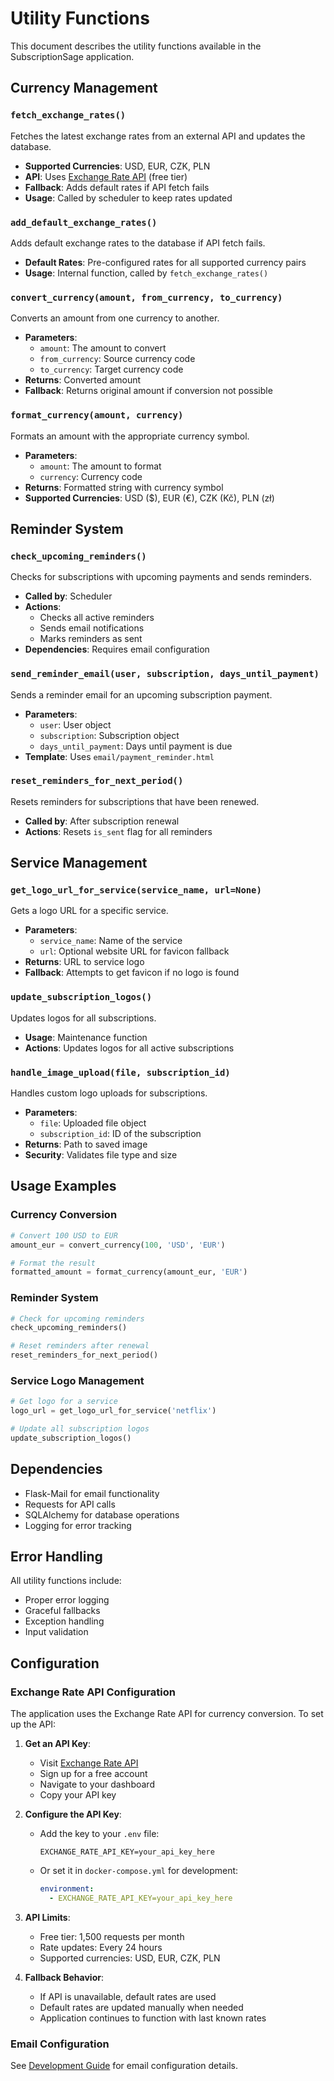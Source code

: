 # Utility Functions

This document describes the utility functions available in the SubscriptionSage application.

## Currency Management

### `fetch_exchange_rates()`

Fetches the latest exchange rates from an external API and updates the database.

- **Supported Currencies**: USD, EUR, CZK, PLN
- **API**: Uses [Exchange Rate API](https://www.exchangerate-api.com/) (free tier)
- **Fallback**: Adds default rates if API fetch fails
- **Usage**: Called by scheduler to keep rates updated

### `add_default_exchange_rates()`

Adds default exchange rates to the database if API fetch fails.

- **Default Rates**: Pre-configured rates for all supported currency pairs
- **Usage**: Internal function, called by `fetch_exchange_rates()`

### `convert_currency(amount, from_currency, to_currency)`

Converts an amount from one currency to another.

- **Parameters**:
  - `amount`: The amount to convert
  - `from_currency`: Source currency code
  - `to_currency`: Target currency code
- **Returns**: Converted amount
- **Fallback**: Returns original amount if conversion not possible

### `format_currency(amount, currency)`

Formats an amount with the appropriate currency symbol.

- **Parameters**:
  - `amount`: The amount to format
  - `currency`: Currency code
- **Returns**: Formatted string with currency symbol
- **Supported Currencies**: USD ($), EUR (€), CZK (Kč), PLN (zł)

## Reminder System

### `check_upcoming_reminders()`

Checks for subscriptions with upcoming payments and sends reminders.

- **Called by**: Scheduler
- **Actions**:
  - Checks all active reminders
  - Sends email notifications
  - Marks reminders as sent
- **Dependencies**: Requires email configuration

### `send_reminder_email(user, subscription, days_until_payment)`

Sends a reminder email for an upcoming subscription payment.

- **Parameters**:
  - `user`: User object
  - `subscription`: Subscription object
  - `days_until_payment`: Days until payment is due
- **Template**: Uses `email/payment_reminder.html`

### `reset_reminders_for_next_period()`

Resets reminders for subscriptions that have been renewed.

- **Called by**: After subscription renewal
- **Actions**: Resets `is_sent` flag for all reminders

## Service Management

### `get_logo_url_for_service(service_name, url=None)`

Gets a logo URL for a specific service.

- **Parameters**:
  - `service_name`: Name of the service
  - `url`: Optional website URL for favicon fallback
- **Returns**: URL to service logo
- **Fallback**: Attempts to get favicon if no logo is found

### `update_subscription_logos()`

Updates logos for all subscriptions.

- **Usage**: Maintenance function
- **Actions**: Updates logos for all active subscriptions

### `handle_image_upload(file, subscription_id)`

Handles custom logo uploads for subscriptions.

- **Parameters**:
  - `file`: Uploaded file object
  - `subscription_id`: ID of the subscription
- **Returns**: Path to saved image
- **Security**: Validates file type and size

## Usage Examples

### Currency Conversion

```python
# Convert 100 USD to EUR
amount_eur = convert_currency(100, 'USD', 'EUR')

# Format the result
formatted_amount = format_currency(amount_eur, 'EUR')
```

### Reminder System

```python
# Check for upcoming reminders
check_upcoming_reminders()

# Reset reminders after renewal
reset_reminders_for_next_period()
```

### Service Logo Management

```python
# Get logo for a service
logo_url = get_logo_url_for_service('netflix')

# Update all subscription logos
update_subscription_logos()
```

## Dependencies

- Flask-Mail for email functionality
- Requests for API calls
- SQLAlchemy for database operations
- Logging for error tracking

## Error Handling

All utility functions include:
- Proper error logging
- Graceful fallbacks
- Exception handling
- Input validation

## Configuration

### Exchange Rate API Configuration

The application uses the Exchange Rate API for currency conversion. To set up the API:

1. **Get an API Key**:
   - Visit [Exchange Rate API](https://www.exchangerate-api.com/)
   - Sign up for a free account
   - Navigate to your dashboard
   - Copy your API key

2. **Configure the API Key**:
   - Add the key to your `.env` file:
     ```
     EXCHANGE_RATE_API_KEY=your_api_key_here
     ```
   - Or set it in `docker-compose.yml` for development:
     ```yaml
     environment:
       - EXCHANGE_RATE_API_KEY=your_api_key_here
     ```

3. **API Limits**:
   - Free tier: 1,500 requests per month
   - Rate updates: Every 24 hours
   - Supported currencies: USD, EUR, CZK, PLN

4. **Fallback Behavior**:
   - If API is unavailable, default rates are used
   - Default rates are updated manually when needed
   - Application continues to function with last known rates

### Email Configuration

See [Development Guide](DEVELOPMENT.md) for email configuration details. 